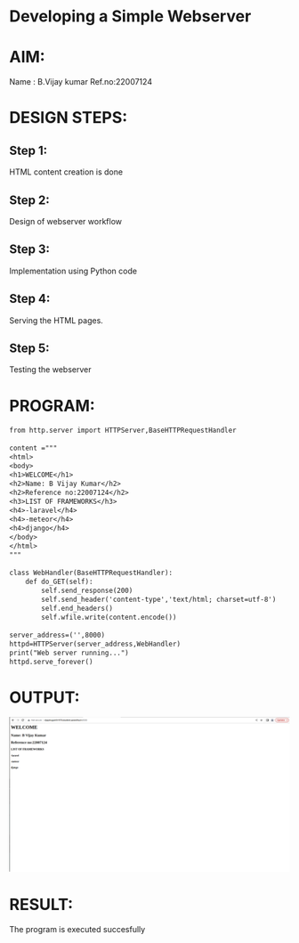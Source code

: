 # Developing a Simple Webserver

# AIM:

Name : B.Vijay kumar Ref.no:22007124

# DESIGN STEPS:

## Step 1:

HTML content creation is done

## Step 2:

Design of webserver workflow

## Step 3:

Implementation using Python code

## Step 4:

Serving the HTML pages.

## Step 5:

Testing the webserver

# PROGRAM:

```
from http.server import HTTPServer,BaseHTTPRequestHandler

content ="""
<html>
<body>
<h1>WELCOME</h1>
<h2>Name: B Vijay Kumar</h2>
<h2>Reference no:22007124</h2>
<h3>LIST OF FRAMEWORKS</h3>
<h4>-laravel</h4>
<h4>-meteor</h4>
<h4>django</h4>
</body>
</html>
"""

class WebHandler(BaseHTTPRequestHandler):
    def do_GET(self):
        self.send_response(200)
        self.send_header('content-type','text/html; charset=utf-8')
        self.end_headers()
        self.wfile.write(content.encode())
    
server_address=('',8000)
httpd=HTTPServer(server_address,WebHandler)
print("Web server running...")
httpd.serve_forever()    
```

# OUTPUT:
![image](./djangoframeworks.png)
# RESULT:

The program is executed succesfully
